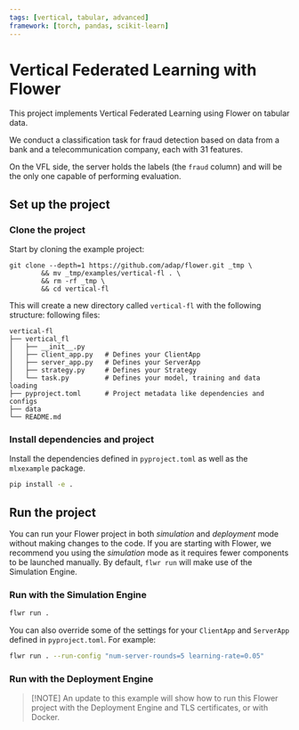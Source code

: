 ```yaml
---
tags: [vertical, tabular, advanced]
framework: [torch, pandas, scikit-learn]
---
```


# Vertical Federated Learning with Flower

This project implements Vertical Federated Learning using  Flower on tabular data.

We conduct a classification task for fraud detection based on data from a bank and a telecommunication company, each with 31 features. 

On the VFL side, the server holds the labels (the `fraud` column) and will be the only one capable of performing evaluation.

## Set up the project

### Clone the project

Start by cloning the example project:

```shell
git clone --depth=1 https://github.com/adap/flower.git _tmp \
        && mv _tmp/examples/vertical-fl . \
        && rm -rf _tmp \
        && cd vertical-fl
```

This will create a new directory called `vertical-fl` with the following structure:
following files:

```shell
vertical-fl
├── vertical_fl
│   ├── __init__.py
│   ├── client_app.py   # Defines your ClientApp
│   ├── server_app.py   # Defines your ServerApp
│   ├── strategy.py     # Defines your Strategy
│   └── task.py         # Defines your model, training and data loading
├── pyproject.toml      # Project metadata like dependencies and configs
├── data
└── README.md
```

### Install dependencies and project

Install the dependencies defined in `pyproject.toml` as well as the `mlxexample` package.

```bash
pip install -e .
```

## Run the project

You can run your Flower project in both _simulation_ and _deployment_ mode without making changes to the code. If you are starting with Flower, we recommend you using the _simulation_ mode as it requires fewer components to be launched manually. By default, `flwr run` will make use of the Simulation Engine.

### Run with the Simulation Engine

```bash
flwr run .
```

You can also override some of the settings for your `ClientApp` and `ServerApp` defined in `pyproject.toml`. For example:

```bash
flwr run . --run-config "num-server-rounds=5 learning-rate=0.05"
```

### Run with the Deployment Engine

> \[!NOTE\]
> An update to this example will show how to run this Flower project with the Deployment Engine and TLS certificates, or with Docker.
